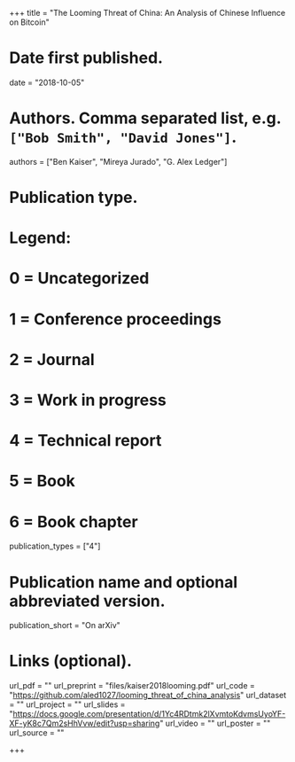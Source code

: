 +++
title = "The Looming Threat of China: An Analysis of Chinese Influence on Bitcoin"

# Date first published.
date = "2018-10-05"

# Authors. Comma separated list, e.g. `["Bob Smith", "David Jones"]`.
authors = ["Ben Kaiser", "Mireya Jurado", "G. Alex Ledger"]

# Publication type.
# Legend:
# 0 = Uncategorized
# 1 = Conference proceedings
# 2 = Journal
# 3 = Work in progress
# 4 = Technical report
# 5 = Book
# 6 = Book chapter
publication_types = ["4"]

# Publication name and optional abbreviated version.
publication_short = "On arXiv"

# Links (optional).
url_pdf = ""
url_preprint = "files/kaiser2018looming.pdf"
url_code = "https://github.com/aled1027/looming_threat_of_china_analysis"
url_dataset = ""
url_project = ""
url_slides = "https://docs.google.com/presentation/d/1Yc4RDtmk2lXvmtoKdvmsUyoYF-XF-yK8c7Qm2sHhVvw/edit?usp=sharing"
url_video = ""
url_poster = ""
url_source = ""

+++